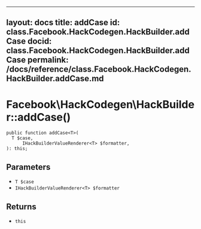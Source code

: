 
***

layout: docs
title: addCase
id: class.Facebook.HackCodegen.HackBuilder.addCase
docid: class.Facebook.HackCodegen.HackBuilder.addCase
permalink: /docs/reference/class.Facebook.HackCodegen.HackBuilder.addCase.md
---







# Facebook\\HackCodegen\\HackBuilder::addCase()




``` Hack
public function addCase<T>(
  T $case,
      IHackBuilderValueRenderer<T> $formatter,
): this;
```




## Parameters




* ` T $case `
* ` IHackBuilderValueRenderer<T> $formatter `




## Returns




- ` this `